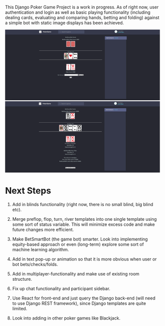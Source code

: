 This Django Poker Game Project is a work in progress. As of right now, user authentication and login as well as basic playing functionality (including dealing cards, evaluating and comparing hands, betting and folding) against a simple bot with static image displays has been achieved.

![Screenshot of In-Game Play](static/images/screenshot2.png)
![Screenshot of End of Hand](static/images/screenshot.png)

# Next Steps
1. Add in blinds functionality (right now, there is no small blind, big blind etc).

2. Merge preflop, flop, turn, river templates into one single template using some sort of status variable. This will minimize excess code and make future changes more efficient.

3. Make BetSmartBot (the game bot) smarter. Look into implementing equity-based approach or even (long-term) explore some sort of machine learning algorithm.

4. Add in text pop-up or animation so that it is more obvious when user or bot bets/checks/folds.

5. Add in multiplayer-functionality and make use of existing room structure.

6. Fix up chat functionality and participant sidebar.

7. Use React for front-end and just query the Django back-end (will need to use Django REST framework), since Django templates are quite limited.

8. Look into adding in other poker games like Blackjack.


